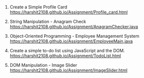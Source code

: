 
1. Create a Simple Profile Card
   https://harshit2108.github.io/Assignment/Profile_card.html

2. String Manipulation - Anagram Check
   https://harshit2108.github.io/Assignment/AnagramChecker.java

3. Object-Oriented Programming - Employee Management System
   https://harshit2108.github.io/Assignment/EmployeeMain.java

4. Create a simple to-do list using JavaScript and the DOM.
   https://harshit2108.github.io/Assignment/TodoList.html
   
6. DOM Manipulation - Image Slider
   https://harshit2108.github.io/Assignment/ImageSlider.html





